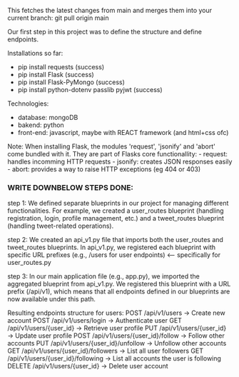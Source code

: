This fetches the latest changes from main and merges them into your current branch:
git pull origin main

Our first step in this project was to define the structure and define endpoints.

Installations so far:
- pip install requests (success)
- pip install Flask (success)
- pip install Flask-PyMongo (success)
- pip install python-dotenv passlib pyjwt (success)

Technologies:
- database: mongoDB
- bakend: python
- front-end: javascript, maybe with REACT framework (and html+css ofc)


Note:
When installing Flask, the modules 'request', 'jsonify' and 'abort' come bundled with it. They are part of Flasks core functionallity:
    - request: handles incomming HTTP requests
    - jsonify: creates JSON responses easily
    - abort: provides a way to raise HTTP exceptions (eg 404 or 403)

### WRITE DOWNBELOW STEPS DONE: 
step 1: We defined separate blueprints in our project for managing different functionalities. For example, we created a user_routes blueprint (handling registration, login, profile management, etc.) and a tweet_routes blueprint (handling tweet-related operations).

step 2: We created an api_v1.py file that imports both the user_routes and tweet_routes blueprints. In api_v1.py, we registered each blueprint with specific URL prefixes (e.g., /users for user endpoints) <-- specifically for user_routes.py 

step 3: In our main application file (e.g., app.py), we imported the aggregated blueprint from api_v1.py. We registered this blueprint with a URL prefix (/api/v1), which means that all endpoints defined in our blueprints are now available under this path.

Resulting endpoints structure for users: 
    POST /api/v1/users → Create new account
    POST /api/v1/users/login → Authenticate user
    GET /api/v1/users/{user_id} → Retrieve user profile
    PUT /api/v1/users/{user_id} → Update user profile
    POST /api/v1/users/{user_id}/follow → Follow other accounts
    PUT /api/v1/users/{user_id}/unfollow → Unfollow other accounts
    GET /api/v1/users/{user_id}/followers → List all user followers
    GET /api/v1/users/{user_id}/following → List all accounts the user is following
    DELETE /api/v1/users/{user_id} → Delete user account